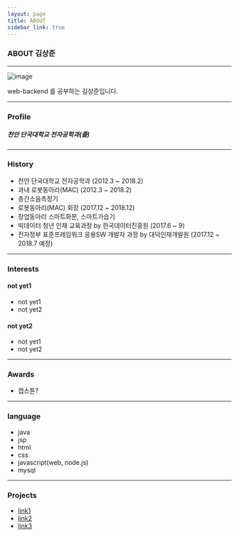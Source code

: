 ```yaml
---
layout: page
title: ABOUT
sidebar_link: true
---
```


### ABOUT 김상준 ###
--------------------
![image](https://avatars3.githubusercontent.com/u/29705928?s=460&v=4)

web-backend 를 공부하는 김상준입니다.
***

### Profile
##### 천안 단국대학교 전자공학과(졸)

***

### History ###
- 천안 단국대학교 전자공학과 (2012.3 ~ 2018.2)
- 과내 로봇동아리(MAC) (2012.3 ~ 2018.2)
- 층간소음측정기
- 로봇동아리(MAC) 회장 (2017.12 ~ 2018.12)
- 창업동아리 스마트화분, 스마트가습기
- 빅데이터 청년 인재 교육과정 by 한국데이터진흥원 (2017.6 ~ 9)
- 전자정부 표준프레임워크 응용SW 개발자 과정 by 대덕인재개발원 (2017.12 ~ 2018.7 예정)

***

### Interests
#### not yet1
- not yet1
- not yet2

#### not yet2
- not yet1
- not yet2

***

### Awards
- 캡스톤?

***

### language
- java
- jsp
- html
- css
- javascript(web, node.js)
- mysql

***

### Projects
- [link1](https://www.google.com)
- [link2](https://www.google.com)
- [link3](https://www.google.com)
